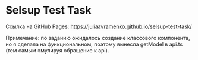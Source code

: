 # Selsup Test Task

Ссылка на GitHub Pages: https://juliaavramenko.github.io/selsup-test-task/

Примечание: по заданию ожидалось создание классового компонента, но я сделала на функциональном, поэтому вынесла getModel в api.ts (тем самым эмулируя обращение к api).

